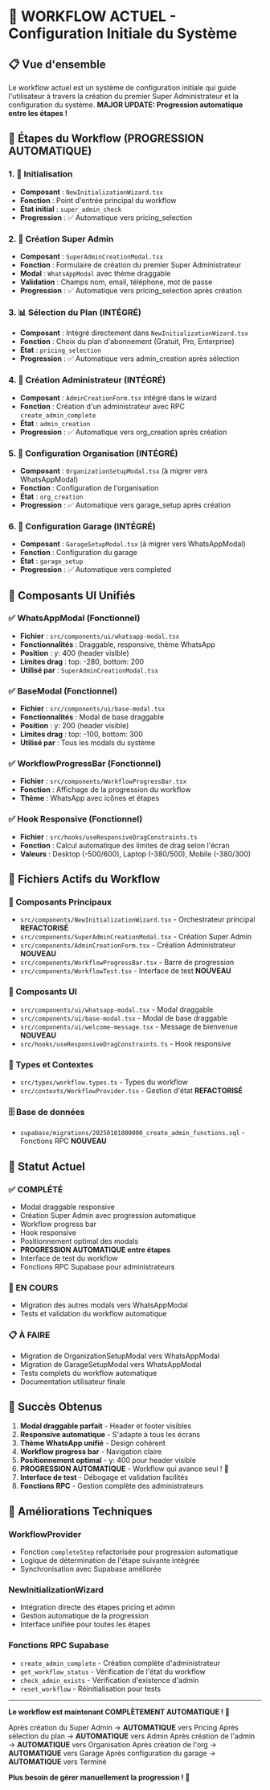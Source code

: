 # 🎯 **WORKFLOW ACTUEL - Configuration Initiale du Système**

## 📋 **Vue d'ensemble**

Le workflow actuel est un système de configuration initiale qui guide l'utilisateur à travers la création du premier Super Administrateur et la configuration du système. **MAJOR UPDATE: Progression automatique entre les étapes !**

## 🔄 **Étapes du Workflow (PROGRESSION AUTOMATIQUE)**

### **1. 🚀 Initialisation**
- **Composant** : `NewInitializationWizard.tsx`
- **Fonction** : Point d'entrée principal du workflow
- **État initial** : `super_admin_check`
- **Progression** : ✅ Automatique vers pricing_selection

### **2. 👑 Création Super Admin**
- **Composant** : `SuperAdminCreationModal.tsx`
- **Fonction** : Formulaire de création du premier Super Administrateur
- **Modal** : `WhatsAppModal` avec thème draggable
- **Validation** : Champs nom, email, téléphone, mot de passe
- **Progression** : ✅ Automatique vers pricing_selection après création

### **3. 📊 Sélection du Plan (INTÉGRÉ)**
- **Composant** : Intégré directement dans `NewInitializationWizard.tsx`
- **Fonction** : Choix du plan d'abonnement (Gratuit, Pro, Enterprise)
- **État** : `pricing_selection`
- **Progression** : ✅ Automatique vers admin_creation après sélection

### **4. 👤 Création Administrateur (INTÉGRÉ)**
- **Composant** : `AdminCreationForm.tsx` intégré dans le wizard
- **Fonction** : Création d'un administrateur avec RPC `create_admin_complete`
- **État** : `admin_creation`
- **Progression** : ✅ Automatique vers org_creation après création

### **5. 🏢 Configuration Organisation (INTÉGRÉ)**
- **Composant** : `OrganizationSetupModal.tsx` (à migrer vers WhatsAppModal)
- **Fonction** : Configuration de l'organisation
- **État** : `org_creation`
- **Progression** : ✅ Automatique vers garage_setup après création

### **6. 🔧 Configuration Garage (INTÉGRÉ)**
- **Composant** : `GarageSetupModal.tsx` (à migrer vers WhatsAppModal)
- **Fonction** : Configuration du garage
- **État** : `garage_setup`
- **Progression** : ✅ Automatique vers completed

## 🎨 **Composants UI Unifiés**

### **✅ WhatsAppModal (Fonctionnel)**
- **Fichier** : `src/components/ui/whatsapp-modal.tsx`
- **Fonctionnalités** : Draggable, responsive, thème WhatsApp
- **Position** : y: 400 (header visible)
- **Limites drag** : top: -280, bottom: 200
- **Utilisé par** : `SuperAdminCreationModal.tsx`

### **✅ BaseModal (Fonctionnel)**
- **Fichier** : `src/components/ui/base-modal.tsx`
- **Fonctionnalités** : Modal de base draggable
- **Position** : y: 200 (header visible)
- **Limites drag** : top: -100, bottom: 300
- **Utilisé par** : Tous les modals du système

### **✅ WorkflowProgressBar (Fonctionnel)**
- **Fichier** : `src/components/WorkflowProgressBar.tsx`
- **Fonction** : Affichage de la progression du workflow
- **Thème** : WhatsApp avec icônes et étapes

### **✅ Hook Responsive (Fonctionnel)**
- **Fichier** : `src/hooks/useResponsiveDragConstraints.ts`
- **Fonction** : Calcul automatique des limites de drag selon l'écran
- **Valeurs** : Desktop (-500/600), Laptop (-380/500), Mobile (-380/300)

## 📁 **Fichiers Actifs du Workflow**

### **🎯 Composants Principaux**
- `src/components/NewInitializationWizard.tsx` - Orchestrateur principal **REFACTORISÉ**
- `src/components/SuperAdminCreationModal.tsx` - Création Super Admin
- `src/components/AdminCreationForm.tsx` - Création Administrateur **NOUVEAU**
- `src/components/WorkflowProgressBar.tsx` - Barre de progression
- `src/components/WorkflowTest.tsx` - Interface de test **NOUVEAU**

### **🎨 Composants UI**
- `src/components/ui/whatsapp-modal.tsx` - Modal draggable
- `src/components/ui/base-modal.tsx` - Modal de base draggable
- `src/components/ui/welcome-message.tsx` - Message de bienvenue **NOUVEAU**
- `src/hooks/useResponsiveDragConstraints.ts` - Hook responsive

### **🔧 Types et Contextes**
- `src/types/workflow.types.ts` - Types du workflow
- `src/contexts/WorkflowProvider.tsx` - Gestion d'état **REFACTORISÉ**

### **🗄️ Base de données**
- `supabase/migrations/20250101000000_create_admin_functions.sql` - Fonctions RPC **NOUVEAU**

## 🚀 **Statut Actuel**

### **✅ COMPLÉTÉ**
- Modal draggable responsive
- Création Super Admin avec progression automatique
- Workflow progress bar
- Hook responsive
- Positionnement optimal des modals
- **PROGRESSION AUTOMATIQUE entre étapes**
- Interface de test du workflow
- Fonctions RPC Supabase pour administrateurs

### **🔄 EN COURS**
- Migration des autres modals vers WhatsAppModal
- Tests et validation du workflow automatique

### **📋 À FAIRE**
- Migration de OrganizationSetupModal vers WhatsAppModal
- Migration de GarageSetupModal vers WhatsAppModal
- Tests complets du workflow automatique
- Documentation utilisateur finale

## 🎉 **Succès Obtenus**

1. **Modal draggable parfait** - Header et footer visibles
2. **Responsive automatique** - S'adapte à tous les écrans
3. **Thème WhatsApp unifié** - Design cohérent
4. **Workflow progress bar** - Navigation claire
5. **Positionnement optimal** - y: 400 pour header visible
6. **PROGRESSION AUTOMATIQUE** - Workflow qui avance seul ! 🚀
7. **Interface de test** - Débogage et validation facilités
8. **Fonctions RPC** - Gestion complète des administrateurs

## 🔧 **Améliorations Techniques**

### **WorkflowProvider**
- Fonction `completeStep` refactorisée pour progression automatique
- Logique de détermination de l'étape suivante intégrée
- Synchronisation avec Supabase améliorée

### **NewInitializationWizard**
- Intégration directe des étapes pricing et admin
- Gestion automatique de la progression
- Interface unifiée pour toutes les étapes

### **Fonctions RPC Supabase**
- `create_admin_complete` - Création complète d'administrateur
- `get_workflow_status` - Vérification de l'état du workflow
- `check_admin_exists` - Vérification d'existence d'admin
- `reset_workflow` - Réinitialisation pour tests

---

**Le workflow est maintenant COMPLÈTEMENT AUTOMATIQUE ! 🎉**

Après création du Super Admin → **AUTOMATIQUE** vers Pricing
Après sélection du plan → **AUTOMATIQUE** vers Admin
Après création de l'admin → **AUTOMATIQUE** vers Organisation
Après création de l'org → **AUTOMATIQUE** vers Garage
Après configuration du garage → **AUTOMATIQUE** vers Terminé

**Plus besoin de gérer manuellement la progression ! 🚀**
